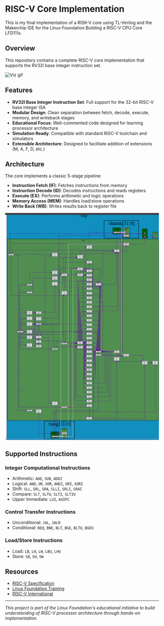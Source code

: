 # RISC-V Core Implementation

This is my final implementation of a RISK-V core using TL-Verilog and the Makerchip IDE for the Linux Foundation Building a RISC-V CPU Core LFD111x.
## Overview

This repository contains a complete RISC-V core implementation that supports the RV32I base integer instruction set. 

![Viz gif ](multimedia/viz_gif.gif "viz video")

## Features

- **RV32I Base Integer Instruction Set**: Full support for the 32-bit RISC-V base integer ISA
- **Modular Design**: Clean separation between fetch, decode, execute, memory, and writeback stages
- **Educational Focus**: Well-commented code designed for learning processor architecture
- **Simulation Ready**: Compatible with standard RISC-V toolchain and simulators
- **Extensible Architecture**: Designed to facilitate addition of extensions (M, A, F, D, etc.)

## Architecture

The core implements a classic 5-stage pipeline:
- **Instruction Fetch (IF)**: Fetches instructions from memory
- **Instruction Decode (ID)**: Decodes instructions and reads registers
- **Execute (EX)**: Performs arithmetic and logic operations
- **Memory Access (MEM)**: Handles load/store operations
- **Write Back (WB)**: Writes results back to register file


![Viz gif ](multimedia/RISK_Full_Circuit.png "full circuit")


## Supported Instructions

### Integer Computational Instructions
- Arithmetic: `ADD`, `SUB`, `ADDI`
- Logical: `AND`, `OR`, `XOR`, `ANDI`, `ORI`, `XORI`
- Shift: `SLL`, `SRL`, `SRA`, `SLLI`, `SRLI`, `SRAI`
- Compare: `SLT`, `SLTU`, `SLTI`, `SLTIU`
- Upper Immediate: `LUI`, `AUIPC`

### Control Transfer Instructions
- Unconditional: `JAL`, `JALR`
- Conditional: `BEQ`, `BNE`, `BLT`, `BGE`, `BLTU`, `BGEU`

### Load/Store Instructions
- Load: `LB`, `LH`, `LW`, `LBU`, `LHU`
- Store: `SB`, `SH`, `SW`



## Resources

- [RISC-V Specification](https://riscv.org/specifications/)
- [Linux Foundation Training](https://training.linuxfoundation.org/)
- [RISC-V International](https://riscv.org/)

---

*This project is part of the Linux Foundation's educational initiative to build understanding of RISC-V processor architecture through hands-on implementation.*




